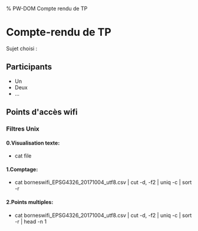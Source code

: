 % PW-DOM  Compte rendu de TP

# Compte-rendu de TP

Sujet choisi : 

## Participants 

* Un
* Deux
* ...

## Points d'accès wifi

### Filtres Unix

#### 0.Visualisation texte:
* cat file

#### 1.Comptage:
* cat borneswifi_EPSG4326_20171004_utf8.csv | cut -d, -f2 | uniq -c | sort -r

#### 2.Points multiples:
* cat borneswifi_EPSG4326_20171004_utf8.csv | cut -d, -f2 | uniq -c | sort -r | head -n 1




